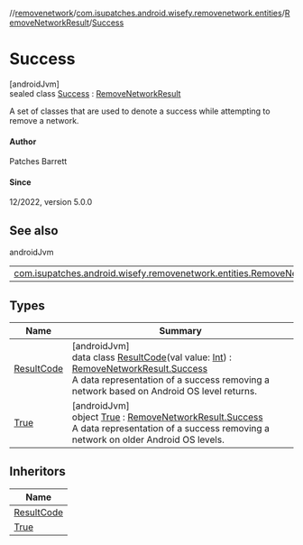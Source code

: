 //[removenetwork](../../../../index.md)/[com.isupatches.android.wisefy.removenetwork.entities](../../index.md)/[RemoveNetworkResult](../index.md)/[Success](index.md)

# Success

[androidJvm]\
sealed class [Success](index.md) : [RemoveNetworkResult](../index.md)

A set of classes that are used to denote a success while attempting to remove a network.

#### Author

Patches Barrett

#### Since

12/2022, version 5.0.0

## See also

androidJvm

| | |
|---|---|
| [com.isupatches.android.wisefy.removenetwork.entities.RemoveNetworkResult](../index.md) |  |

## Types

| Name | Summary |
|---|---|
| [ResultCode](-result-code/index.md) | [androidJvm]<br>data class [ResultCode](-result-code/index.md)(val value: [Int](https://kotlinlang.org/api/latest/jvm/stdlib/kotlin/-int/index.html)) : [RemoveNetworkResult.Success](index.md)<br>A data representation of a success removing a network based on Android OS level returns. |
| [True](-true/index.md) | [androidJvm]<br>object [True](-true/index.md) : [RemoveNetworkResult.Success](index.md)<br>A data representation of a success removing a network on older Android OS levels. |

## Inheritors

| Name |
|---|
| [ResultCode](-result-code/index.md) |
| [True](-true/index.md) |
